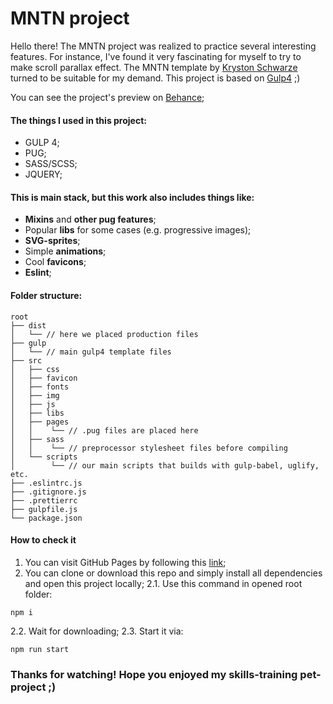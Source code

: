 MNTN project
=============
Hello there!
The MNTN project was realized to practice several interesting features. For instance, I've found it very fascinating for myself to try to make scroll parallax effect. The MNTN template by [Kryston Schwarze](https://krystonschwarze.com/) turned to be suitable
for my demand.
This project is based on [Gulp4](https://gulpjs.com/) ;)

You can see the project's preview on [Behance](https://www.behance.net/gallery/114016531/MNTN-project);
#### The things I used in this project:
- GULP 4;
- PUG;
- SASS/SCSS;
- JQUERY;

#### This is main stack, but this work also includes things like:
- **Mixins** and **other pug features**;
- Popular **libs** for some cases (e.g. progressive images);
- **SVG-sprites**;
- Simple **animations**;
- Cool **favicons**;
- **Eslint**;

#### Folder structure:
```
root
├── dist
│   └── // here we placed production files
├── gulp
│   └── // main gulp4 template files
├── src
│   ├── css
│   ├── favicon
│   ├── fonts
│   ├── img
│   ├── js
│   ├── libs
│   ├── pages
│   │    └── // .pug files are placed here
│   ├── sass
│   │    └── // preprocessor stylesheet files before compiling
│   └── scripts
│        └── // our main scripts that builds with gulp-babel, uglify, etc.
├── .eslintrc.js
├── .gitignore.js
├── .prettierrc
├── gulpfile.js
└── package.json
```

#### How to check it
1. You can visit GitHub Pages by following this [link](https://kotusa.github.io/MNTN-Project/index.html);
2. You can clone or download this repo and simply install all dependencies and open this project locally;
2.1. Use this command in opened root folder:
```
npm i
```
2.2. Wait for downloading;
2.3. Start it via:
```
npm run start
```


### Thanks for watching! Hope you enjoyed my skills-training pet-project ;)
